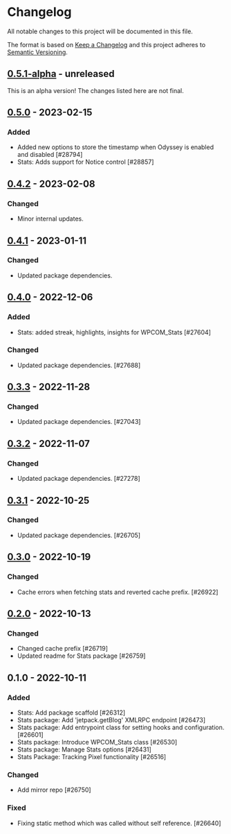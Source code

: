 # Changelog

All notable changes to this project will be documented in this file.

The format is based on [Keep a Changelog](https://keepachangelog.com/en/1.0.0/)
and this project adheres to [Semantic Versioning](https://semver.org/spec/v2.0.0.html).

## [0.5.1-alpha] - unreleased

This is an alpha version! The changes listed here are not final.

## [0.5.0] - 2023-02-15
### Added
- Added new options to store the timestamp when Odyssey is enabled and disabled [#28794]
- Stats: Adds support for Notice control [#28857]

## [0.4.2] - 2023-02-08
### Changed
- Minor internal updates.

## [0.4.1] - 2023-01-11
### Changed
- Updated package dependencies.

## [0.4.0] - 2022-12-06
### Added
- Stats: added streak, highlights, insights for WPCOM_Stats [#27604]

### Changed
- Updated package dependencies. [#27688]

## [0.3.3] - 2022-11-28
### Changed
- Updated package dependencies. [#27043]

## [0.3.2] - 2022-11-07
### Changed
- Updated package dependencies. [#27278]

## [0.3.1] - 2022-10-25
### Changed
- Updated package dependencies. [#26705]

## [0.3.0] - 2022-10-19
### Changed
- Cache errors when fetching stats and reverted cache prefix. [#26922]

## [0.2.0] - 2022-10-13
### Changed
- Changed cache prefix [#26719]
- Updated readme for Stats package [#26759]

## 0.1.0 - 2022-10-11
### Added
- Stats: Add package scaffold [#26312]
- Stats package: Add 'jetpack.getBlog' XMLRPC endpoint [#26473]
- Stats package: Add entrypoint class for setting hooks and configuration. [#26601]
- Stats package: Introduce WPCOM_Stats class [#26530]
- Stats package: Manage Stats options [#26431]
- Stats Package: Tracking Pixel functionality [#26516]

### Changed
- Add mirror repo [#26750]

### Fixed
- Fixing static method which was called without self reference. [#26640]

[0.5.1-alpha]: https://github.com/Automattic/jetpack-stats/compare/v0.5.0...v0.5.1-alpha
[0.5.0]: https://github.com/Automattic/jetpack-stats/compare/v0.4.2...v0.5.0
[0.4.2]: https://github.com/Automattic/jetpack-stats/compare/v0.4.1...v0.4.2
[0.4.1]: https://github.com/Automattic/jetpack-stats/compare/v0.4.0...v0.4.1
[0.4.0]: https://github.com/Automattic/jetpack-stats/compare/v0.3.3...v0.4.0
[0.3.3]: https://github.com/Automattic/jetpack-stats/compare/v0.3.2...v0.3.3
[0.3.2]: https://github.com/Automattic/jetpack-stats/compare/v0.3.1...v0.3.2
[0.3.1]: https://github.com/Automattic/jetpack-stats/compare/v0.3.0...v0.3.1
[0.3.0]: https://github.com/Automattic/jetpack-stats/compare/v0.2.0...v0.3.0
[0.2.0]: https://github.com/Automattic/jetpack-stats/compare/v0.1.0...v0.2.0
